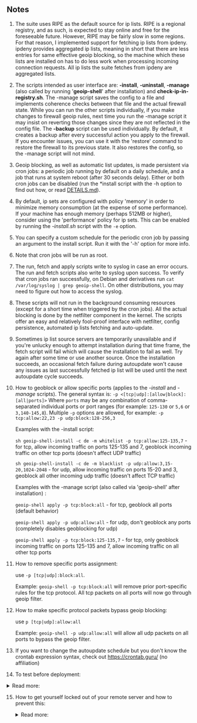 ## **Notes**
1) The suite uses RIPE as the default source for ip lists. RIPE is a regional registry, and as such, is expected to stay online and free for the foreseeable future. However, RIPE may be fairly slow in some regions. For that reason, I implemented support for fetching ip lists from ipdeny. ipdeny provides aggregated ip lists, meaning in short that there are less entries for same effective geoip blocking, so the machine which these lists are installed on has to do less work when processing incoming connection requests. All ip lists the suite fetches from ipdeny are aggregated lists.

2) The scripts intended as user interface are: **-install**, **-uninstall**, **-manage** (also called by running '**geoip-shell**' after installation) and **check-ip-in-registry.sh**. The -manage script saves the config to a file and implements coherence checks between that file and the actual firewall state. While you can run the other scripts individually, if you make changes to firewall geoip rules, next time you run the -manage script it may insist on reverting those changes since they are not reflected in the config file. The **-backup** script can be used individually. By default, it creates a backup after every successful action you apply to the firewall. If you encounter issues, you can use it with the 'restore' command to restore the firewall to its previous state. It also restores the config, so the -manage script will not mind.

3) Geoip blocking, as well as automatic list updates, is made persistent via cron jobs: a periodic job running by default on a daily schedule, and a job that runs at system reboot (after 30 seconds delay). Either or both cron jobs can be disabled (run the *install script with the -h option to find out how, or read [DETAILS.md](/Documentation/DETAILS.md)).

4) By default, ip sets are configured with policy 'memory' in order to minimize memory consumption (at the expense of some performance). If your machine has enough memory (perhaps 512MB or higher), consider using the 'performance' policy for ip sets. This can be enabled by running the _-install.sh_ script with the `-e` option.

5) You can specify a custom schedule for the periodic cron job by passing an argument to the install script. Run it with the '-h' option for more info.

6) Note that cron jobs will be run as root.

7) The run, fetch and apply scripts write to syslog in case an error occurs. The run and fetch scripts also write to syslog upon success. To verify that cron jobs ran successfully, on Debian and derivatives run `cat /var/log/syslog | grep geoip-shell`. On other distributions, you may need to figure out how to access the syslog.

8) These scripts will not run in the background consuming resources (except for a short time when triggered by the cron jobs). All the actual blocking is done by the netfilter component in the kernel. The scripts offer an easy and relatively fool-proof interface with netfilter, config persistence, automated ip lists fetching and auto-update.

9) Sometimes ip list source servers are temporarily unavailable and if you're unlucky enough to attempt installation during that time frame, the fetch script will fail which will cause the installation to fail as well. Try again after some time or use another source. Once the installation succeeds, an occasional fetch failure during autoupdate won't cause any issues as last successfully fetched ip list will be used until the next autoupdate cycle succeeds.

10) How to geoblock or allow specific ports (applies to the _-install_ and _-manage_ scripts).
    The general syntax is: `-p <[tcp|udp]:[allow|block]:[all|ports]>`
    Where `ports` may be any combination of comma-separated individual ports or port ranges (for example: `125-130` or `5,6` or `3,140-145,8`).
    Multiple `-p` options are allowed, for example: `-p tcp:allow:22,23 -p udp:block:128-256,3`

    Examples with the -install script:

    `sh geoip-shell-install -c de -m whitelist -p tcp:allow:125-135,7` - for tcp, allow incoming traffic on ports 125-135 and 7, geoblock incoming traffic on other tcp ports (doesn't affect UDP traffic)

    `sh geoip-shell-install -c de -m blacklist -p udp:allow:3,15-20,1024-2048` - for udp, allow incoming traffic on ports 15-20 and 3, geoblock all other incoming udp traffic (doesn't affect TCP traffic)

    Examples with the -manage script (also called via 'geoip-shell' after installation) :

    `geoip-shell apply -p tcp:block:all` - for tcp, geoblock all ports (default behavior)

    `geoip-shell apply -p udp:allow:all` - for udp, don't geoblock any ports (completely disables geoblocking for udp)

    `geoip-shell apply -p tcp:block:125-135,7` - for tcp, only geoblock incoming traffic on ports 125-135 and 7, allow incoming traffic on all other tcp ports

11) How to remove specific ports assignment:

    use `-p [tcp|udp]:block:all`.

    Example: `geoip-shell -p tcp:block:all` will remove prior port-specific rules for the tcp protocol. All tcp packets on all ports will now go through geoip filter.

12) How to make specific protocol packets bypass geoip blocking:

    use `p [tcp|udp]:allow:all`

    Example: `geoip-shell -p udp:allow:all` will allow all udp packets on all ports to bypass the geoip filter.


13) If you want to change the autoupdate schedule but you don't know the crontab expression syntax, check out https://crontab.guru/ (no affiliation)

14) To test before deployment:
<details> <summary>Read more:</summary>

    - You can run the install script with the "-k" (noblock) option to apply all actions except actually blocking incoming connections. This way you can make sure no errors are encountered and check the resulting firewall config before commiting to actual blocking. To enable blocking later, use the *manage script.
    - You can run the install script with the "-n" option to skip creating the reboot cron job which implements persistence and with the '-s disable' option to skip creating the autoupdate cron job. This way, a simple machine restart should undo all changes made to the firewall (unless you have some software that restores firewall settings after reboot). For example: `sh geoip-shell-install -c <country_code> -m whitelist -n -s disable`. To enable persistence and autoupdate later, reinstall without both options.

</details>

15) How to get yourself locked out of your remote server and how to prevent this:
    <details> <summary>Read more:</summary>

    There are 3 ways to get yourself locked out of your remote server with this suite:
    - install in whitelist mode without including your country in the whitelist
    - install in whitelist mode and later remove your country from the whitelist
    - Blacklist your country (either during installation or later)

    The -manage script will warn you in each of these situations and wait for your input (you can press Y and do it anyway), but that depends on you correctly specifying your country code during installation. The -install script will ask you about it. If you prefer, you can skip by pressing Enter - that will disable this feature. If you do provide the -install script your country code, it will be added to the config file on your machine and the -manage script will read the value and perform the necessary checks, during installation or later when you want to make changes to the blacklist/whitelist.

</details>

